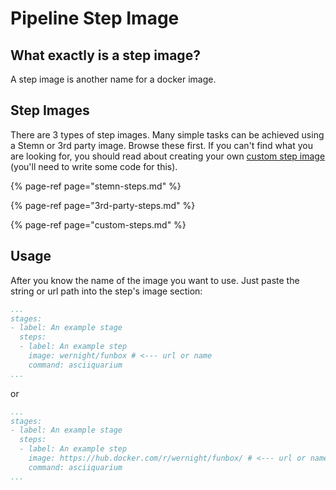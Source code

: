 # Pipeline Step Image

## What exactly is a step image?

A step image is another name for a docker image.



## Step Images

There are 3 types of step images. Many simple tasks can be achieved using a Stemn or 3rd party image. Browse these first. If you can't find what you are looking for, you should read about creating your own [custom step image](custom-steps.md) \(you'll need to write some code for this\).

{% page-ref page="stemn-steps.md" %}

{% page-ref page="3rd-party-steps.md" %}

{% page-ref page="custom-steps.md" %}

## Usage

After you know the name of the image you want to use. Just paste the string or url path into the step's image section:

```yaml
...
stages:
- label: An example stage
  steps:
  - label: An example step
    image: wernight/funbox # <--- url or name
    command: asciiquarium
...
```

or

```yaml
...
stages:
- label: An example stage
  steps:
  - label: An example step
    image: https://hub.docker.com/r/wernight/funbox/ # <--- url or name
    command: asciiquarium
...
```

